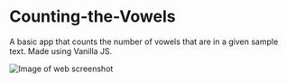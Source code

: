 # Counting-the-Vowels
A basic app that counts the number of vowels that are in a given sample text. Made using Vanilla JS.

![Image of web screenshot](https://i.imgur.com/0mHxpsT.png)
